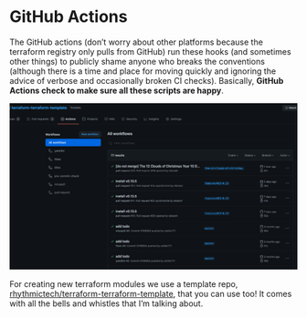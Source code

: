 # GitHub Actions

The GitHub actions (don’t worry about other platforms because the terraform registry only pulls from GitHub) run these hooks (and sometimes other things) to publicly shame anyone who breaks the conventions (although there is a time and place for moving quickly and ignoring the advice of verbose and occasionally broken CI checks). Basically, __GitHub Actions check to make sure all these scripts are happy__.

[![our github actions](static/our-github-actions.png)](https://github.com/rhythmictech/terraform-terraform-template/actions)

For creating new terraform modules we use a template repo, [rhythmictech/terraform-terraform-template](https://github.com/rhythmictech/terraform-terraform-template), that you can use too! It comes with all the bells and whistles that I’m talking about.
